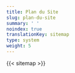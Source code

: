 ```yaml
---
title: Plan du Site
slug: plan-du-site
summary: ' '
noindex: true
translationKey: sitemap
type: system
weight: 5
---
```

{{< sitemap >}}
